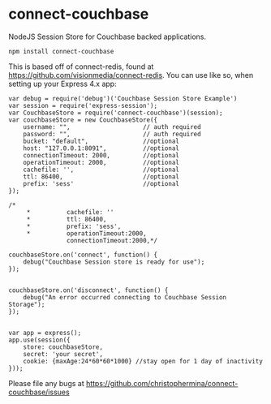 connect-couchbase
=================

NodeJS Session Store for Couchbase backed applications.

````
npm install connect-couchbase
````

This is based off of connect-redis, found at https://github.com/visionmedia/connect-redis.
You can use like so, when setting up your Express 4.x app:

````
var debug = require('debug')('Couchbase Session Store Example')
var session = require('express-session');
var CouchbaseStore = require('connect-couchbase')(session);
var couchbaseStore = new CouchbaseStore({
    username: "",                    // auth required
    password: "",                    // auth required
    bucket: "default",               //optional
    host: "127.0.0.1:8091",          //optional
    connectionTimeout: 2000,         //optional
    operationTimeout: 2000,          //optional
    cachefile: '',                   //optional
    ttl: 86400,                      //optional
    prefix: 'sess'                   //optional
});

/*
     *          cachefile: ''
     *          ttl: 86400,
     *          prefix: 'sess',
     *          operationTimeout:2000,
                connectionTimeout:2000,*/

couchbaseStore.on('connect', function() {
    debug("Couchbase Session store is ready for use");
});


couchbaseStore.on('disconnect', function() {
    debug("An error occurred connecting to Couchbase Session Storage");
});


var app = express();
app.use(session({
    store: couchbaseStore,
    secret: 'your secret',
    cookie: {maxAge:24*60*60*1000} //stay open for 1 day of inactivity
}));
````

Please file any bugs at https://github.com/christophermina/connect-couchbase/issues
